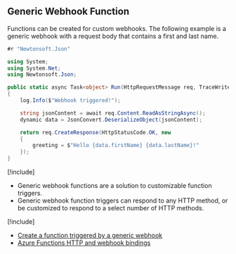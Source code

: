 ## Generic Webhook Function

Functions can be created for custom webhooks. The following example is a generic webhook with a request body that contains a first and last name. 

```csharp
#r "Newtonsoft.Json"

using System;
using System.Net;
using Newtonsoft.Json;

public static async Task<object> Run(HttpRequestMessage req, TraceWriter log)
{
    log.Info($"Webhook triggered!");

    string jsonContent = await req.Content.ReadAsStringAsync();
    dynamic data = JsonConvert.DeserializeObject(jsonContent);

    return req.CreateResponse(HttpStatusCode.OK, new
    {
        greeting = $"Hello {data.firstName} {data.lastName}!"
    });
}
```

[!include[](../includes/takeaways-heading.md)]

- Generic webhook functions are a solution to customizable function triggers.
- Generic webhook function triggers can respond to any HTTP method, or be customized to respond to a select number of HTTP methods.

[!include[](../includes/read-more-heading.md)]

- [Create a function triggered by a generic webhook](https://docs.microsoft.com/azure/azure-functions/functions-create-generic-webhook-triggered-function)
- [Azure Functions HTTP and webhook bindings](https://docs.microsoft.com/azure/azure-functions/functions-bindings-http-webhook)